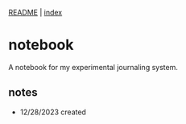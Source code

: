 [README](./README) | [index](./_index)

# notebook
A notebook for my experimental journaling system.

## notes
* 12/28/2023 created
